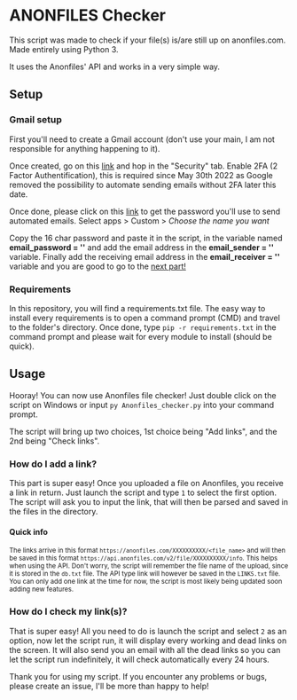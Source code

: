 # ANONFILES Checker

This script was made to check if your file(s) is/are still up on anonfiles.com.
Made entirely using Python 3.

It uses the Anonfiles' API and works in a very simple way.

## Setup
### Gmail setup

First you'll need to create a Gmail account (don't use your main, I am not responsible for anything happening to it).
	
Once created, go on this [link](https://myaccount.google.com/) and hop in the "Security" tab.
Enable 2FA (2 Factor Authentification), this is required since May 30th 2022 as Google removed the possibility to automate sending emails without 2FA later this date.
	
Once done, please click on this [link](https://myaccount.google.com/u/4/apppasswords) to get the password you'll use to send automated emails.
Select apps > Custom > *Choose the name you want*
	
Copy the 16 char password and paste it in the script, in the variable named __email_password = ''__ and add the email address in the __email_sender = ''__ variable.
Finally add the receiving email address in the __email_receiver = ''__ variable and you are good to go to the [next part!](https://github.com/leodonathilic/Anonfiles_checker/edit/main/README.md#requirements)

### Requirements

In this repository, you will find a requirements.txt file.
The easy way to install every requirements is to open a command prompt (CMD) and travel to the folder's directory.
Once done, type `pip -r requirements.txt` in the command prompt and please wait for every module to install (should be quick).

## Usage

Hooray! You can now use Anonfiles file checker!
Just double click on the script on Windows or input `py Anonfiles_checker.py` into your command prompt.

The script will bring up two choices, 1st choice being "Add links", and the 2nd being "Check links".

### How do I add a link?

This part is super easy! Once you uploaded a file on Anonfiles, you receive a link in return. Just launch the script and type `1` to select the first option.
The script will ask you to input the link, that will then be parsed and saved in the files in the directory.
#### Quick info
<sub>The links arrive in this format `https://anonfiles.com/XXXXXXXXXX/<file_name>` and will then be saved in this format `https://api.anonfiles.com/v2/file/XXXXXXXXXX/info`. This helps when using the API. Don't worry, the script will remember the file name of the upload, since it is stored in the `db.txt` file. The API type link will however be saved in the `LINKS.txt` file.
You can only add one link at the time for now, the script is most likely being updated soon adding new features.</sub>

	
### How do I check my link(s)?

That is super easy! All you need to do is launch the script and select `2` as an option, now let the script run, it will display every working and dead links on the screen. It will also send you an email with all the dead links so you can let the script run indefinitely, it will check automatically every 24 hours. 


Thank you for using my script. If you encounter any problems or bugs, please create an issue, I'll be more than happy to help!
